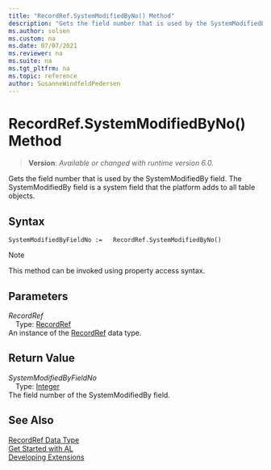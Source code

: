 ```yaml
---
title: "RecordRef.SystemModifiedByNo() Method"
description: "Gets the field number that is used by the SystemModifiedBy field."
ms.author: solsen
ms.custom: na
ms.date: 07/07/2021
ms.reviewer: na
ms.suite: na
ms.tgt_pltfrm: na
ms.topic: reference
author: SusanneWindfeldPedersen
---
```

[//]: # (START>DO_NOT_EDIT)
[//]: # (IMPORTANT:Do not edit any of the content between here and the END>DO_NOT_EDIT.)
[//]: # (Any modifications should be made in the .xml files in the ModernDev repo.)
# RecordRef.SystemModifiedByNo() Method
> **Version**: _Available or changed with runtime version 6.0._

Gets the field number that is used by the SystemModifiedBy field. The SystemModifiedBy field is a system field that the platform adds to all table objects.


## Syntax
```AL
SystemModifiedByFieldNo :=   RecordRef.SystemModifiedByNo()
```
> [!NOTE]
> This method can be invoked using property access syntax.

## Parameters
*RecordRef*  
&emsp;Type: [RecordRef](recordref-data-type.md)  
An instance of the [RecordRef](recordref-data-type.md) data type.  

## Return Value
*SystemModifiedByFieldNo*  
&emsp;Type: [Integer](../integer/integer-data-type.md)  
The field number of the SystemModifiedBy field.


[//]: # (IMPORTANT: END>DO_NOT_EDIT)
## See Also
[RecordRef Data Type](recordref-data-type.md)  
[Get Started with AL](../../devenv-get-started.md)  
[Developing Extensions](../../devenv-dev-overview.md)